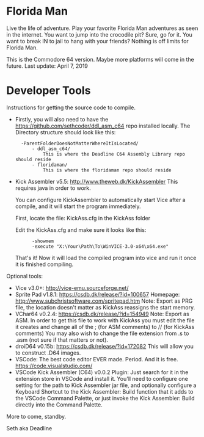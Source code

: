 Florida Man
===========

Live the life of adventure. Play your favorite Florida Man adventures as seen in the internet. You want to jump into the crocodile pit? Sure, go for it. You want to break IN to jail to hang with your friends? Nothing is off limits for Florida Man.

This is the Commodore 64 version. Maybe more platforms will come in the future.
Last update: April 7, 2019

Developer Tools
===============
Instructions for getting the source code to compile.

- Firstly, you will also need to have the https://github.com/sethcoder/ddl_asm_c64 repo  installed locally. The Directory structure should look like this:

        -ParentFolderDoesNotMatterWhereItIsLocated/
            - ddl_asm_c64/
                This is where the Deadline C64 Assembly Library repo should reside
            - floridaman/
                This is where the floridaman repo should reside

- Kick Assembler v5.5: http://www.theweb.dk/KickAssembler This requires java in order to work.

    You can configure KickAssembler to automatically start Vice after a compile, and it will start the program immediately.

    First, locate the file: KickAss.cfg in the KickAss folder

    Edit the KickAss.cfg and make sure it looks like this:


            -showmem
            -execute "X:\Your\Path\To\WinVICE-3.0-x64\x64.exe"


    That's it! Now it will load the compiled program into vice and run it once it is finished compiling.


Optional tools:
- Vice v3.0+: http://vice-emu.sourceforge.net/ 
- Sprite Pad v1.8.1: https://csdb.dk/release/?id=100657 Homepage: http://www.subchristsoftware.com/spritepad.htm Note: Export as PRG file, the location doesn't matter as KickAss reassigns the start memory.
- VChar64 v0.2.4: https://csdb.dk/release/?id=154949 Note: Export as ASM. In order to get this file to work with KickAss you must edit the file it creates and change all of the ; (for ASM comments) to // (for KickAss comments) You may also wish to change the file extension from .s to .asm (not sure if that matters or not).
- droiD64 v0.15b: https://csdb.dk/release/?id=172082 This will allow you to construct .D64 images.
- VSCode: The best code editor EVER made. Period. And it is free. https://code.visualstudio.com/
- VSCode Kick Assembler (C64) v0.0.2 Plugin: Just search for it in the extension store in VSCode and install it. You'll need to configure one setting for the path to Kick Assembler jar file, and optionally configure a Keyboard Shortcut to the Kick Assembler: Build function that it adds to the VSCode Command Palette, or just invoke the Kick Assembler: Build directly into the Command Palette.
    
More to come, standby.

Seth aka Deadline
